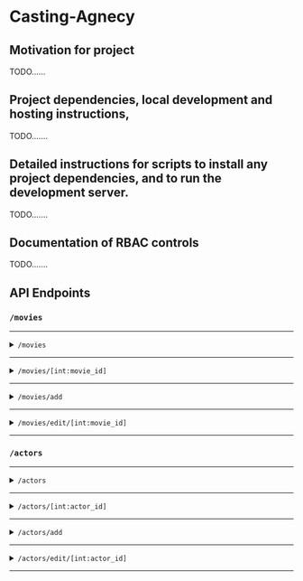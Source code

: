 # Casting-Agnecy

## Motivation for project
TODO......

## Project dependencies, local development and hosting instructions,
TODO.......

## Detailed instructions for scripts to install any project dependencies, and to run the development server.
TODO.......

## Documentation of RBAC controls
TODO.......


## API Endpoints

### `/movies`
<hr />
<details>
<summary><code>/movies</code></summary>

- Allowed methods:
  - `GET` :
    - Permission: `get:movies` 
    - Return an object with one key `movies` which is a list of all movies
    <details>
      <summary>Example:</summary>
    
      ```
          {
              "movies": [
                  {
                      "id": 1,
                      "release_date": "2021-07-22 21:36:18.800277",
                      "title": "test_movie"
                  },
                  {
                      "id": 2,
                      "release_date": "2021-07-22 21:36:39.076350",
                      "title": "test_movie"
                  },
                  {
                      "id": 3,
                      "release_date": "2021-07-22 21:36:47.650692",
                      "title": "test_movie"
                  }
              ]
          }
      ```
  
    </details> 
</details>
<hr/>

<details>
<summary><code>/movies/[int:movie_id]</code></summary>

- Allowed methods:
  - `GET` :
    - Permission: `get:movies` 
    - Return an object with one key `movie` which is the movie with the same id as in the URL
    <details>
      <summary>Example:</summary>
  
      ```
          {
              "movie": {
                  "id": 1,
                  "release_date": "2021-07-22 21:36:18.800277",
                  "title": "test_movie"
              }
          }
      ```
  
    </details> 
  <hr />
  
  - `DELETE` :
    - Permission: `delete:movies` 
    - Return an object with one key `id` after removing the movie with this is ID
    <details>
      <summary>Example:</summary>
    
        ```
            {
                "id": 1
            }
        ```
  
    </details>
  <hr />

</details>
<hr />

<details>
<summary><code>/movies/add</code></summary>

- Allowed methods:
  - `POST` :
    - Permission: `add:movies` 
    - Parameters: takes a json object with `title`, and `release_date`
    - Return an object with one key `movie` which is the new movie created
    <details>
      <summary>Example:</summary>
      
      ```
      Parameters:
          {
              "title": "new movie",
              "release_date": "2021-07-22 21:36:39.076350"
          }
      -------------------------------------------------------
      Return: 
          {
              "movie": {
                  "id": 20,
                  "release_date": "2021-07-22 21:36:39.076350",
                  "title": "new movie"
              }
          }
      ```
  
    </details> 
</details>
<hr/>

<details>
<summary><code>/movies/edit/[int:movie_id]</code></summary>

- Allowed methods:
  - `PATCH` :
    - Permission: `edit:movies` 
    - Parameters: takes a json object with optional keys `title`, and `release_date`
        - the key given get updated, and the others stay the same
    - Return an object with one key `movie` which is the movie with the given ID after updating it with the data in the request
    <details>
      <summary>Example:</summary>
      
      ```
      Parameters:
          {
              "title": "edited movie"
          }
      -------------------------------------------------------
      Return: 
          {
              "movie": {
                  "id": 20,
                  "release_date": "2021-07-22 21:36:39.076350",
                  "title": "edited movie"
              }
          }
      ```
  
    </details> 
</details>
<hr/>

### `/actors`
<hr />
<details>
<summary><code>/actors</code></summary>

- Allowed methods:
  - `GET` :
    - Permission: `get:actors` 
    - Return an object with one key `actors` which is a list of all actors
    <details>
      <summary>Example:</summary>
    
      ```
          {
            "actors": [
                {
                      "age": 5,
                      "gender": "male",
                      "id": 2,
                      "name": "test_user"
                  },
                  {
                      "age": 5,
                      "gender": "male",
                      "id": 3,
                      "name": "test_user"
                  },
                  {
                      "age": 5,
                      "gender": "male",
                      "id": 4,
                      "name": "test_user"
                  },
                  {
                      "age": 5,
                      "gender": "male",
                      "id": 5,
                      "name": "test_user"
                  }
              ]
          }
      ```
  
    </details> 
</details>
<hr/>

<details>
<summary><code>/actors/[int:actor_id]</code></summary>

- Allowed methods:
  - `GET` :
    - Permission: `get:actors` 
    - Return an object with one key `actor` which is the actor with the same id as in the URL
    <details>
      <summary>Example:</summary>
  
      ```
      Request: /actors/23
      ---------------------------------------
      Return:
          {
              "actor": {
                  "age": 5,
                  "gender": "male",
                  "id": 23,
                  "name": "test_user"
              }
          }
      ```
  
    </details> 
  <hr />
  
  - `DELETE` :
    - Permission: `delete:actors` 
    - Return an object with one key `id` after removing the actor with this is ID
    <details>
      <summary>Example:</summary>
    
      ```
      {
          "id": 23
      }
      ```
  
    </details>
  <hr />

</details>
<hr />

<details>
<summary><code>/actors/add</code></summary>

- Allowed methods:
  - `POST` :
    - Permission: `add:actors` 
    - Parameters: takes a json object with `name`, `age`, and `gender`
        - gender is male or female, and age must be greater than 0
    - Return an object with one key `actor` which is the new actor created
    <details>
      <summary>Example:</summary>
      
      ```
      Parameters:
          {
              "name": "new user",
              "age": "5",
              "gender": "male"
          }
      -------------------------------------------------------
      Return: 
          {
              "actor": {
                  "age": 5,
                  "gender": "male",
                  "id": 25,
                  "name": "new user"
              }
          }
      ```
  
    </details> 
</details>
<hr/>

<details>
<summary><code>/actors/edit/[int:actor_id]</code></summary>

- Allowed methods:
  - `PATCH` :
    - Permission: `edit:actors` 
    - Parameters: takes a json object with optional keys `name`, `age`, and `gender`
        - the key given get updated, and the others stay the same
    - Return an object with one key `actor` which is the actor with the given ID after updating it with the data in the request
    <details>
      <summary>Example:</summary>
      
      ```
      Parameters:
          {
              "name": "edited user"
          }
      -------------------------------------------------------
      Return: 
          {
              "actor": {
                  "age": 5,
                  "gender": "male",
                  "id": 25,
                  "name": "edited user"
              }
          }
      ```
  
    </details> 
</details>
<hr/>
